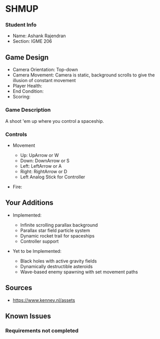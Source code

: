 # SHMUP

### Student Info

-   Name: Ashank Rajendran
-   Section: IGME 206

## Game Design

-   Camera Orientation: Top-down
-   Camera Movement: Camera is static, background scrolls to give the illusion of constant movement
-   Player Health: 
-   End Condition: 
-   Scoring: 

### Game Description

A shoot 'em up where you control a spaceship.

### Controls

-   Movement
    -   Up: UpArrow or W
    -   Down: DownArrow or S
    -   Left: LeftArrow or A
    -   Right: RightArrow or D
    - Left Analog Stick for Controller

-   Fire: 

## Your Additions

-   Implemented:
    - Infinite scrolling parallax background
    - Parallax star field particle system
    - Dynamic rocket trail for spaceships
    - Controller support

-   Yet to be Implemented:
    - Black holes with active gravity fields
    - Dynamically destructible asteroids
    - Wave-based enemy spawning with set movement paths

## Sources

-   https://www.kenney.nl/assets

## Known Issues


### Requirements not completed

